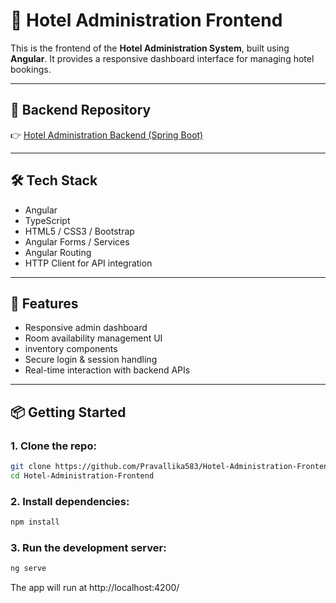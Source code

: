 # 🏨 Hotel Administration Frontend

This is the frontend of the **Hotel Administration System**, built using **Angular**. It provides a responsive dashboard interface for managing hotel bookings.

---

## 🔗 Backend Repository

👉 [Hotel Administration Backend (Spring Boot)](https://github.com/Pravallika583/Hotel-Administration-Backend)

---

## 🛠️ Tech Stack

- Angular
- TypeScript
- HTML5 / CSS3 / Bootstrap
- Angular Forms / Services
- Angular Routing
- HTTP Client for API integration

---

## 🚀 Features

- Responsive admin dashboard
- Room availability management UI
- inventory components
- Secure login & session handling
- Real-time interaction with backend APIs

---

## 📦 Getting Started

### 1. Clone the repo:
```bash
git clone https://github.com/Pravallika583/Hotel-Administration-Frontend.git
cd Hotel-Administration-Frontend
```

### 2. Install dependencies:
```bash
npm install
```
### 3. Run the development server:
```bash
ng serve
```
The app will run at http://localhost:4200/
